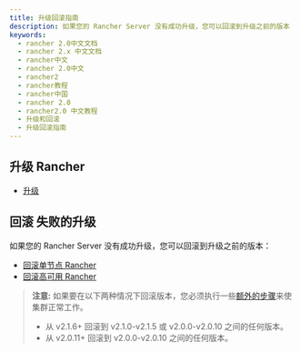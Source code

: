```yaml
---
title: 升级回滚指南
description: 如果您的 Rancher Server 没有成功升级，您可以回滚到升级之前的版本
keywords:
  - rancher 2.0中文文档
  - rancher 2.x 中文文档
  - rancher中文
  - rancher 2.0中文
  - rancher2
  - rancher教程
  - rancher中国
  - rancher 2.0
  - rancher2.0 中文教程
  - 升级和回滚
  - 升级回滚指南
---
```


## 升级 Rancher

- [升级](/docs/upgrades/upgrades/_index)

## 回滚 失败的升级

如果您的 Rancher Server 没有成功升级，您可以回滚到升级之前的版本：

- [回滚单节点 Rancher](/docs/upgrades/rollbacks/single-node-rollbacks/_index)
- [回滚高可用 Rancher](/docs/upgrades/rollbacks/ha-server-rollbacks/_index)

> **注意:** 如果要在以下两种情况下回滚版本，您必须执行一些[额外的步骤](/docs/upgrades/rollbacks/_index)来使集群正常工作。
>
> - 从 v2.1.6+ 回滚到 v2.1.0-v2.1.5 或 v2.0.0-v2.0.10 之间的任何版本。
> - 从 v2.0.11+ 回滚到 v2.0.0-v2.0.10 之间的任何版本。
